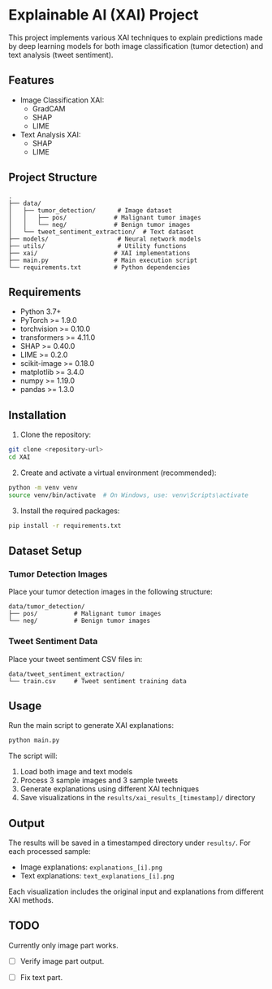 # Explainable AI (XAI) Project

This project implements various XAI techniques to explain predictions made by deep learning models for both image classification (tumor detection) and text analysis (tweet sentiment).

## Features

- Image Classification XAI:
  - GradCAM
  - SHAP
  - LIME
- Text Analysis XAI:
  - SHAP
  - LIME

## Project Structure

```
.
├── data/
│   ├── tumor_detection/      # Image dataset
│   │   ├── pos/             # Malignant tumor images
│   │   └── neg/             # Benign tumor images
│   └── tweet_sentiment_extraction/  # Text dataset
├── models/                   # Neural network models
├── utils/                    # Utility functions
├── xai/                     # XAI implementations
├── main.py                  # Main execution script
└── requirements.txt         # Python dependencies
```

## Requirements

- Python 3.7+
- PyTorch >= 1.9.0
- torchvision >= 0.10.0
- transformers >= 4.11.0
- SHAP >= 0.40.0
- LIME >= 0.2.0
- scikit-image >= 0.18.0
- matplotlib >= 3.4.0
- numpy >= 1.19.0
- pandas >= 1.3.0

## Installation

1. Clone the repository:
```bash
git clone <repository-url>
cd XAI
```

2. Create and activate a virtual environment (recommended):
```bash
python -m venv venv
source venv/bin/activate  # On Windows, use: venv\Scripts\activate
```

3. Install the required packages:
```bash
pip install -r requirements.txt
```

## Dataset Setup

### Tumor Detection Images
Place your tumor detection images in the following structure:
```
data/tumor_detection/
├── pos/          # Malignant tumor images
└── neg/          # Benign tumor images
```

### Tweet Sentiment Data
Place your tweet sentiment CSV files in:
```
data/tweet_sentiment_extraction/
└── train.csv     # Tweet sentiment training data
```

## Usage

Run the main script to generate XAI explanations:

```bash
python main.py
```

The script will:
1. Load both image and text models
2. Process 3 sample images and 3 sample tweets
3. Generate explanations using different XAI techniques
4. Save visualizations in the `results/xai_results_[timestamp]/` directory

## Output

The results will be saved in a timestamped directory under `results/`. For each processed sample:
- Image explanations: `explanations_[i].png`
- Text explanations: `text_explanations_[i].png`

Each visualization includes the original input and explanations from different XAI methods.

## TODO

Currently only image part works. 

- [ ] Verify image part output. 

- [ ] Fix text part.

